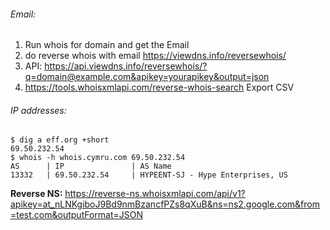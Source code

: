 
###### Email:

1. Run whois for domain and get the Email
2. do reverse whois with email https://viewdns.info/reversewhois/
3. API: https://api.viewdns.info/reversewhois/?q=domain@example.com&apikey=yourapikey&output=json
4. https://tools.whoisxmlapi.com/reverse-whois-search Export CSV


###### IP addresses:
 
```
$ dig a eff.org +short
69.50.232.54
$ whois -h whois.cymru.com 69.50.232.54
AS      | IP               | AS Name
13332   | 69.50.232.54     | HYPEENT-SJ - Hype Enterprises, US
```


**Reverse NS:**
https://reverse-ns.whoisxmlapi.com/api/v1?apikey=at_nLNKgiboJ9Bd9nmBzancfPZs8qXuB&ns=ns2.google.com&from=test.com&outputFormat=JSON



